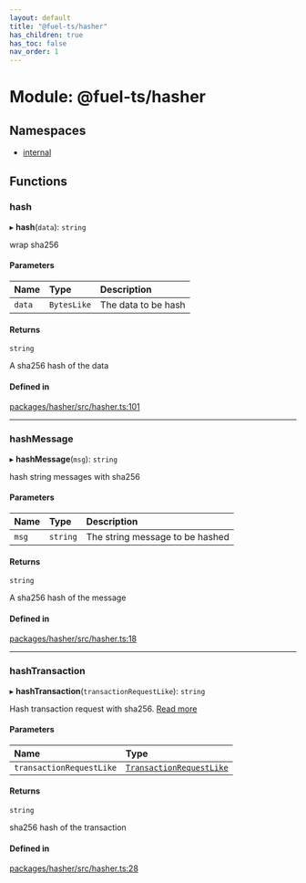 ```yaml
---
layout: default
title: "@fuel-ts/hasher"
has_children: true
has_toc: false
nav_order: 1
---
```


# Module: @fuel-ts/hasher

## Namespaces

- [internal](namespaces/internal.md)

## Functions

### hash

▸ **hash**(`data`): `string`

wrap sha256

#### Parameters

| Name | Type | Description |
| :------ | :------ | :------ |
| `data` | `BytesLike` | The data to be hash |

#### Returns

`string`

A sha256 hash of the data

#### Defined in

[packages/hasher/src/hasher.ts:101](https://github.com/FuelLabs/fuels-ts/blob/master/packages/hasher/src/hasher.ts#L101)

___

### hashMessage

▸ **hashMessage**(`msg`): `string`

hash string messages with sha256

#### Parameters

| Name | Type | Description |
| :------ | :------ | :------ |
| `msg` | `string` | The string message to be hashed |

#### Returns

`string`

A sha256 hash of the message

#### Defined in

[packages/hasher/src/hasher.ts:18](https://github.com/FuelLabs/fuels-ts/blob/master/packages/hasher/src/hasher.ts#L18)

___

### hashTransaction

▸ **hashTransaction**(`transactionRequestLike`): `string`

Hash transaction request with sha256. [Read more](https://github.com/FuelLabs/fuel-specs/blob/master/specs/protocol/identifiers.md#transaction-id)

#### Parameters

| Name | Type |
| :------ | :------ |
| `transactionRequestLike` | [`TransactionRequestLike`](namespaces/internal.md#transactionrequestlike) |

#### Returns

`string`

sha256 hash of the transaction

#### Defined in

[packages/hasher/src/hasher.ts:28](https://github.com/FuelLabs/fuels-ts/blob/master/packages/hasher/src/hasher.ts#L28)
